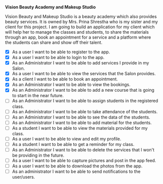  **Vision Beauty Academy and Makeup Studio**
 
 
 Vision Beauty and Makeup Studio is a beauty academy which also provides beauty services. It is owned by Mrs. Prina Shrestha who is my sister and my client for this project. I am going to build an application for my client which will help her to manage the classes and students, to share the materials through an app, book an appointment for a service and a platform where the students can share and show off their talent.


- [X] As a user I want to be able to register to the app.
- [X] As a user I want to be able to login to the app.
- [X] As an Administrator I want to be able to add services I provide in my Salon.
- [X] As a user I want to be able to view the services that the Salon provides.
- [X] As a client I want to be able to book an appointment.
- [X] As an Administrator I want to be able to view the bookings.
- [X] As an Administrator I want to be able to add a new course that is going to start in the near future.
- [ ] As an Administrator I want to be able to assign students in the registered class.
- [ ] As an Administrator I want to be able to take attendance of the students.
- [ ] As an Administrator I want to be able to see the data of the students.
- [ ] As an Administrator I want to be able to add material for the students.
- [ ] As a student I want to be able to view the materials provided for my class.
- [ ] As a user I want to be able to view and edit my profile.
- [ ] As a student I want to be able to get a reminder for my class.
- [ ] As an Administrator I want to be able to delete the services that I won't be providing in the future.
- [ ] As a user I want to be able to capture pictures and post in the app feed.
- [ ] As a user I want to be able to download the photos from the app.
- [ ] As an administrator I want to be able to send notifications to the user/users.
